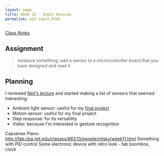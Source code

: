 ```yaml
---
layout: page
title: Week 12 - Input Devices 
permalink: w12-input.html
---
```


[Class Notes](http://academy.cba.mit.edu/classes/input_devices/index.html)

## Assignment

> measure something: add a sensor to a microcontroller board that you have designed and read it

## Planning

I reviewed [Neil's lecture](https://vimeo.com/162721990) and started making a list of sensors that seemed interesting:
 
* Ambient light sensor: useful for my [final project](w1-principles.html)
* Motion sensor: useful for my final project
* Step response: for its versatility
* Video: because I'm interested in gesture recognition

Capsense Piano: http://fab.cba.mit.edu/classes/863.13/people/nitsky/week11.html
Something with PID control
Some electronic device with retro look - fab boombox, clock
